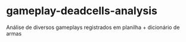 # gameplay-deadcells-analysis
Análise de diversos gameplays registrados em planilha + dicionário de armas

